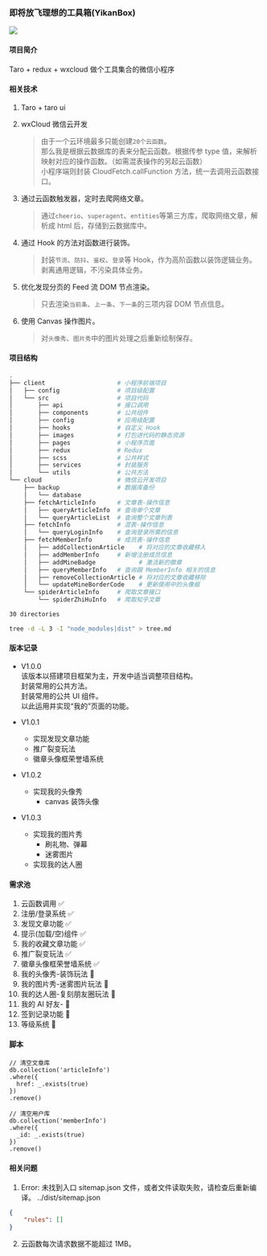 ### 即将放飞理想的工具箱(YikanBox)

![](https://img.shields.io/badge/YikanBox-v1.0.1-blue.svg)

#### 项目简介

Taro + redux + wxcloud 做个工具集合的微信小程序

#### 相关技术

1. Taro + taro ui

2. wxCloud 微信云开发

   > 由于一个云环境最多只能创建`20个云函数`。  
   > 那么我是根据云数据库的表来分配云函数。根据传参 type 值，来解析映射对应的操作函数。（如需混表操作的另起云函数）  
   > 小程序端则封装 CloudFetch.callFunction 方法，统一去调用云函数接口。

3. 通过云函数触发器，定时去爬网络文章。

   > 通过`cheerio`、`superagent`、`entities`等第三方库，爬取网络文章，解析成 html 后，存储到云数据库中。

4. 通过 Hook 的方法对函数进行装饰。

   > 封装`节流`、`防抖`、`鉴权`、`登录`等 Hook，作为高阶函数以装饰逻辑业务。  
   > 剥离通用逻辑，不污染具体业务。

5. 优化发现分页的 Feed 流 DOM 节点渲染。

   > 只去渲染`当前条`、`上一条`、`下一条`的三项内容 DOM 节点信息。

6. 使用 Canvas 操作图片。

   > 对`头像秀`、`图片秀`中的图片处理之后重新绘制保存。

#### 项目结构

```bash
.
├── client                    # 小程序前端项目
│   ├── config                # 项目级配置
│   └── src                   # 项目代码
│       ├── api               # 接口调用
│       ├── components        # 公共组件
│       ├── config            # 应用级配置
│       ├── hooks             # 自定义 Hook
│       ├── images            # 打包进代码的静态资源
│       ├── pages             # 小程序页面
│       ├── redux             # Redux
│       ├── scss              # 公共样式
│       ├── services          # 封装服务
│       └── utils             # 公共方法
└── cloud                     # 微信云开发项目
    ├── backup                # 数据库备份
    │   └── database
    ├── fetchArticleInfo      # 文章表-操作信息
    │   ├── queryArticleInfo  # 查询单个文章
    │   └── queryArticleList  # 查询整个文章列表
    ├── fetchInfo             # 混表-操作信息
    │   └── queryLoginInfo    # 查询登录所需的信息
    ├── fetchMemberInfo       # 成员表-操作信息
    │   ├── addCollectionArticle    # 将对应的文章收藏移入
    │   ├── addMemberInfo     # 新增注册成员信息
    │   ├── addMineBadge            # 激活新的徽章
    │   ├── queryMemberInfo   # 查询跟 MemberInfo 相关的信息
    │   ├── removeCollectionArticle # 将对应的文章收藏移除
    │   └── updateMineBorderCode    # 更新使用中的头像框
    └── spiderArticleInfo     # 爬取文章接口
        └── spiderZhiHuInfo   # 爬取知乎文章

30 directories

```

```bash
tree -d -L 3 -I "node_modules|dist" > tree.md
```

#### 版本记录

- V1.0.0  
  该版本以搭建项目框架为主，开发中适当调整项目结构。  
  封装常用的公共方法。  
  封装常用的公共 UI 组件。  
  以此运用并实现“我的”页面的功能。

- V1.0.1

  - 实现发现文章功能
  - 推广裂变玩法
  - 徽章头像框荣誉墙系统

- V1.0.2

  - 实现我的头像秀
    - canvas 装饰头像

- V1.0.3

  - 实现我的图片秀
    - 刷礼物、弹幕
    - 迷雾图片
  - 实现我的达人圈

#### 需求池

1. 云函数调用 ✅
2. 注册/登录系统 ✅
3. 发现文章功能 ✅
4. 提示(加载/空)组件 ✅
5. 我的收藏文章功能 ✅
6. 推广裂变玩法 ✅
7. 徽章头像框荣誉墙系统 ✅
8. 我的头像秀-装饰玩法 🚧
9. 我的图片秀-迷雾图片玩法 🚧
10. 我的达人圈-复刻朋友圈玩法 🚧
11. 我的 AI 好友- 🚧
12. 签到记录功能 🚧
13. 等级系统 🚧

#### 脚本

```MongoDB
// 清空文章库
db.collection('articleInfo')
.where({
  href: _.exists(true)
})
.remove()
```

```MongoDB
// 清空用户库
db.collection('memberInfo')
.where({
  _id: _.exists(true)
})
.remove()
```

#### 相关问题

1. Error: 未找到入口 sitemap.json 文件，或者文件读取失败，请检查后重新编译。
   ../dist/sitemap.json

```json
{
	"rules": []
}
```

2. 云函数每次请求数据不能超过 1MB。
